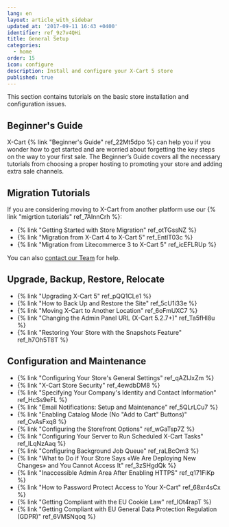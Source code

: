 ```yaml
---
lang: en
layout: article_with_sidebar
updated_at: '2017-09-11 16:43 +0400'
identifier: ref_9z7v4QHi
title: General Setup
categories:
  - home
order: 15
icon: configure
description: Install and configure your X-Cart 5 store
published: true
---
```

This section contains tutorials on the basic store installation and configuration issues.

## Beginner's Guide

X-Cart {% link "Beginner's Guide" ref_22Mt5dpo %} can help you if you wonder how to get started and are worried about forgetting the key steps on the way to your first sale. The Beginner’s Guide covers all the necessary tutorials from choosing a proper hosting to promoting your store and adding extra sale channels.

## Migration Tutorials

If you are considering moving to X-Cart from another platform use our {% link "migrtion tutorials" ref_7AInnCrh %}:
* {% link "Getting Started with Store Migration" ref_otTGssNZ %}
* {% link "Migration from X-Cart 4 to X-Cart 5" ref_EntIT03c %}
* {% link "Migration from Litecommerce 3 to X-Cart 5" ref_icEFLRUp %}

You can also [contact our Team](https://www.x-cart.com/shopping-cart-migration.htm "General setup") for help.


## Upgrade, Backup, Restore, Relocate

*   {% link "Upgrading X-Cart 5" ref_pQQ1CLe1 %}
*   {% link "How to Back Up and Restore the Site" ref_5cU1i33e %}
*   {% link "Moving X-Cart to Another Location" ref_6oFmUXC7 %}
*   {% link "Changing the Admin Panel URL (X-Cart 5.2.7+)" ref_Ta5fHl8u %}
*   {% link "Restoring Your Store with the Snapshots Feature" ref_h7Oh5T8T %}


## Configuration and Maintenance

*   {% link "Configuring Your Store's General Settings" ref_qAZlJxZm %}
*   {% link "X-Cart Store Security" ref_4ewdbDM8 %}
*   {% link "Specifying Your Company's Identity and Contact Information" ref_HcSs9eFL %}
*   {% link "Email Notifications: Setup and Maintenance" ref_5QLrLCu7 %}
*   {% link "Enabling Catalog Mode (No "Add to Cart" Buttons)" ref_CvAsFxq8 %}
*   {% link "Сonfiguring the Storefront Options" ref_wGaTsp7Z %}
*   {% link "Сonfiguring Your Server to Run Scheduled X-Cart Tasks" ref_lLqNzAaq %}
*   {% link "Configuring Background Job Queue" ref_raLBcOm3 %}
*   {% link "What to Do if Your Store Says «We Are Deploying New Changes» and You Cannot Access It" ref_3zSHgdQk %}
*   {% link "Inaccessible Admin Area After Enabling HTTPS" ref_q171FiKp %}
*   {% link "How to Password Protect Access to Your X-Cart" ref_68xr4sCx %}
*   {% link "Getting Compliant with the EU Cookie Law" ref_IOt4rapT %}
*   {% link "Getting Compliant with EU General Data Protection Regulation (GDPR)" ref_6VMSNqoq %}
